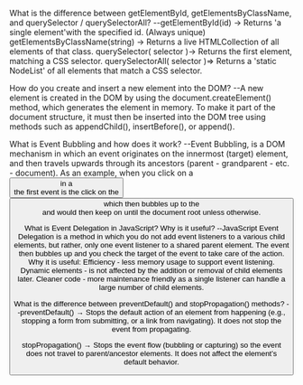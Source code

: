 What is the difference between getElementById, getElementsByClassName, and querySelector / querySelectorAll?
--getElementById(id) → Returns 'a single element'with the specified id. (Always unique)
getElementsByClassName(string) → Returns a live HTMLCollection of all elements of that class.
querySelector( selector )→ Returns the first element, matching a CSS selector.
querySelectorAll( selector )=> Returns a 'static NodeList' of all elements that match a CSS selector.

How do you create and insert a new element into the DOM?
--A new element is created in the DOM by using the document.createElement() method, which generates the element in memory. To make it part of the document structure, it must then be inserted into the DOM tree using methods such as appendChild(), insertBefore(), or append().

What is Event Bubbling and how does it work?
--Event Bubbling, is a DOM mechanism in which an event originates on the innermost (target) element, and then travels upwards through its ancestors (parent - grandparent - etc. - document).
As an example, when you click on a <button> in a <div> the first event is the click on the <button> which then bubbles up to the <div> and would then keep on until the document root unless otherwise.

What is Event Delegation in JavaScript? Why is it useful?
--JavaScript Event Delegation is a method in which you do not add event listeners to a various child elements, but rather, only one event listener to a shared parent element. The event then bubbles up and you check the target of the event to take care of the action.
Why it is useful:
Efficiency - less memory usage to support event listening.
Dynamic elements - is not affected by the addition or removal of child elements later.
Cleaner code - more maintenance friendly as a single listener can handle a large number of child elements.

What is the difference between preventDefault() and stopPropagation() methods?
--preventDefault() → Stops the default action of an element from happening (e.g., stopping a form from submitting, or a link from navigating). It does not stop the event from propagating.


stopPropagation() → Stops the event flow (bubbling or capturing) so the event does not travel to parent/ancestor elements. It does not affect the element’s default behavior.


